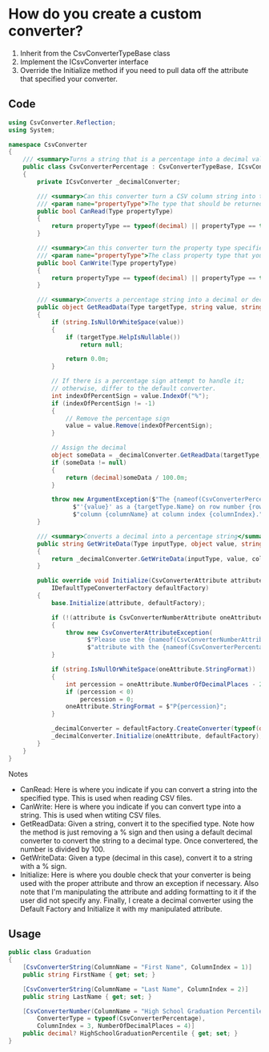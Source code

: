 # How do you create a custom converter?

1. Inherit from the CsvConverterTypeBase class
1. Implement the ICsvConverter interface
1. Override the Initialize method if you need to pull data off the attribute that specified your converter.

## Code
```c#
using CsvConverter.Reflection;
using System;

namespace CsvConverter
{
    /// <summary>Turns a string that is a percentage into a decimal value or throws an exception if the conversion fails.</summary>
    public class CsvConverterPercentage : CsvConverterTypeBase, ICsvConverter
    {
        private ICsvConverter _decimalConverter;

        /// <summary>Can this converter turn a CSV column string into the property type specifed?</summary>
        /// <param name="propertyType">The type that should be returned from the GetReadData method.</param>
        public bool CanRead(Type propertyType)
        {
            return propertyType == typeof(decimal) || propertyType == typeof(decimal?);
        }

        /// <summary>Can this converter turn the property type specified into a CSV column string?</summary>
        /// <param name="propertyType">The class property type that you must convert into a string.</param>
        public bool CanWrite(Type propertyType)
        {
            return propertyType == typeof(decimal) || propertyType == typeof(decimal?);
        }

        /// <summary>Converts a percentage string into a decimal or decimal? value.</summary>
        public object GetReadData(Type targetType, string value, string columnName, int columnIndex, int rowNumber)
        {
            if (string.IsNullOrWhiteSpace(value))
            {
                if (targetType.HelpIsNullable())
                    return null;

                return 0.0m;
            }

            // If there is a percentage sign attempt to handle it; 
            // otherwise, differ to the default converter.
            int indexOfPercentSign = value.IndexOf("%");
            if (indexOfPercentSign != -1)
            {
                // Remove the percentage sign
                value = value.Remove(indexOfPercentSign);
            }

            // Assign the decimal
            object someData = _decimalConverter.GetReadData(targetType, value, columnName, columnIndex, rowNumber);
            if (someData != null)
            {
                return (decimal)someData / 100.0m;
            }

            throw new ArgumentException($"The {nameof(CsvConverterPercentage)} converter cannot parse the string " +
                  $"'{value}' as a {targetType.Name} on row number {rowNumber} in " +
                  $"column {columnName} at column index {columnIndex}.");
        }

        /// <summary>Converts a decimal into a percentage string</summary>
        public string GetWriteData(Type inputType, object value, string columnName, int columnIndex, int rowNumber)
        {
            return _decimalConverter.GetWriteData(inputType, value, columnName, columnIndex, rowNumber);
        }

        public override void Initialize(CsvConverterAttribute attribute,
            IDefaultTypeConverterFactory defaultFactory)
        {
            base.Initialize(attribute, defaultFactory);

            if (!(attribute is CsvConverterNumberAttribute oneAttribute))
            {
                throw new CsvConverterAttributeException(
                      $"Please use the {nameof(CsvConverterNumberAttribute)} " +
                      $"attribute with the {nameof(CsvConverterPercentage)} converter.");
            }

            if (string.IsNullOrWhiteSpace(oneAttribute.StringFormat))
            {
                int percession = oneAttribute.NumberOfDecimalPlaces - 2;
                if (percession < 0)
                    percession = 0;
                oneAttribute.StringFormat = $"P{percession}";
            }

            _decimalConverter = defaultFactory.CreateConverter(typeof(decimal));
            _decimalConverter.Initialize(oneAttribute, defaultFactory);
        }
    }
}
```
Notes
- CanRead:  Here is where you indicate if you can convert a string into the specified type.  This is used when reading CSV files.
- CanWrite:  Here is where you indicate if you can convert type into a string.  This is used when wtiting CSV files.
- GetReadData:  Given a string, convert it to the specified type.  Note how the method is just removing a % sign and then using a default decimal converter to convert the string to a decimal type.  Once convertered, the number is divided by 100.
- GetWriteData:  Given a type (decimal in this case), convert it to a string with a % sign.
- Initialize: Here is where you double check that your converter is being used with the proper attribute and throw an exception if necessary.  Also note that I'm manipulating the attribute and adding formatting to it if the user did not specify any.  Finally, I create a decimal converter using the Default Factory and Initialize it with my manipulated attribute.


## Usage
```c#
public class Graduation
{
	[CsvConverterString(ColumnName = "First Name", ColumnIndex = 1)]
	public string FirstName { get; set; }

	[CsvConverterString(ColumnName = "Last Name", ColumnIndex = 2)]
	public string LastName { get; set; }

	[CsvConverterNumber(ColumnName = "High School Graduation Percentile", 
	    ConverterType = typeof(CsvConverterPercentage),
      	ColumnIndex = 3, NumberOfDecimalPlaces = 4)]
	public decimal? HighSchoolGraduationPercentile { get; set; }
}
```